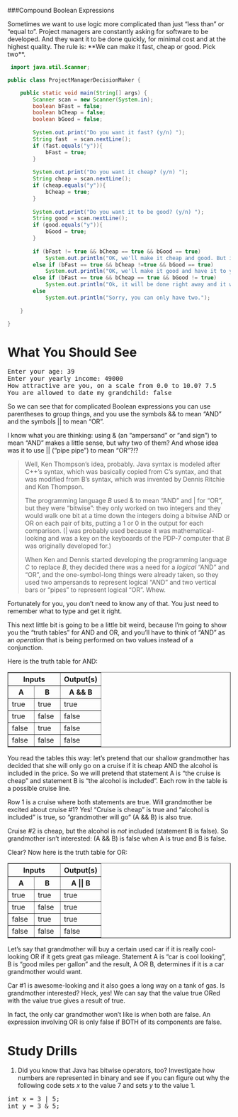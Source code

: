 ###Compound Boolean Expressions


<p>Sometimes we want to use logic more complicated than just &ldquo;less than&rdquo; or &ldquo;equal to&rdquo;. Project managers are constantly asking for software to be developed. And they want it to be done quickly, for minimal cost and at the highest quality. The rule is: **We can make it fast, cheap or good. Pick two**.

```java
 import java.util.Scanner;

public class ProjectManagerDecisionMaker {

	public static void main(String[] args) {
		Scanner scan = new Scanner(System.in);
		boolean bFast = false;
		boolean bCheap = false;
		boolean bGood = false;
		
		System.out.print("Do you want it fast? (y/n) ");
		String fast  = scan.nextLine();
		if (fast.equals("y")){
			bFast = true;
		}
		
		System.out.print("Do you want it cheap? (y/n) ");
	    String cheap = scan.nextLine();
	    if (cheap.equals("y")){
			bCheap = true;
		}
	    
	    System.out.print("Do you want it to be good? (y/n) ");
	    String good = scan.nextLine();
	    if (good.equals("y")){
			bGood = true;
		}
	    
	    if (bFast != true && bCheap == true && bGood == true)
	    	System.out.println("OK, we'll make it cheap and good. But it will take a while.");
	    else if (bFast == true && bCheap !=true && bGood == true)
	    	System.out.println("OK, we'll make it good and have it to you quickly. But it will cost you!");
	    else if (bFast == true && bCheap == true && bGood != true)
	    	System.out.println("Ok, it will be done right away and it won't cost you much but it won't be very good!" );
	    else
	    	System.out.println("Sorry, you can only have two.");
		
	}

}

 ```


<div id="what-you-should-see" class="section">
<h1>What You Should See</h1>
<pre class="terminal literal-block">Enter your age: 39
Enter your yearly income: 49000
How attractive are you, on a scale from 0.0 to 10.0? 7.5
You are allowed to date my grandchild: false
</pre>
<p>So we can see that for complicated Boolean expressions you can use parentheses to group things, and you use the symbols &amp;&amp; to mean &ldquo;AND&rdquo; and the symbols || to mean &ldquo;OR&rdquo;.</p>
<p>I know what you are thinking: using &amp; (an &ldquo;ampersand&rdquo; or &ldquo;and sign&rdquo;) to mean &ldquo;AND&rdquo; makes a little sense, but why two of them? And whose idea was it to use || (&ldquo;pipe pipe&rdquo;) to mean &ldquo;OR&rdquo;?!?</p>
<blockquote>
<p>Well, Ken Thompson&rsquo;s idea, probably. Java syntax is modeled after C++&rsquo;s syntax, which was basically copied from C&rsquo;s syntax, and that was modified from B&rsquo;s syntax, which was invented by Dennis Ritchie and Ken Thompson.</p>
<p>The programming language <em>B</em> used &amp; to mean &ldquo;AND&rdquo; and | for &ldquo;OR&rdquo;, but they were &ldquo;bitwise&rdquo;: they only worked on two integers and they would walk one bit at a time down the integers doing a bitwise AND or OR on each pair of bits, putting a 1 or 0 in the output for each comparison. (| was probably used because it was mathematical-looking and was a key on the keyboards of the PDP-7 computer that <em>B</em> was originally developed for.)</p>
<p>When Ken and Dennis started developing the programming language <em>C</em> to replace <em>B</em>, they decided there was a need for a <em>logical</em> &ldquo;AND&rdquo; and &ldquo;OR&rdquo;, and the one-symbol-long things were already taken, so they used two ampersands to represent logical &ldquo;AND&rdquo; and two vertical bars or &ldquo;pipes&rdquo; to represent logical &ldquo;OR&rdquo;. Whew.</p>
</blockquote>
<p>Fortunately for you, you don&rsquo;t need to know any of that. You just need to remember what to type and get it right.</p>
<p>This next little bit is going to be a little bit weird, because I&rsquo;m going to show you the &ldquo;truth tables&rdquo; for AND and OR, and you&rsquo;ll have to think of &ldquo;AND&rdquo; as an <em>operation</em> that is being performed on two values instead of a conjunction.</p>
<p>Here is the truth table for AND:</p>
<table class="docutils" border="1"><colgroup> <col width="28%" /> <col width="28%" /> <col width="44%" /> </colgroup>
<thead>
<tr>
<th class="head" colspan="2">Inputs</th>
<th class="head">Output(s)</th>
</tr>
<tr>
<th class="head">A</th>
<th class="head">B</th>
<th class="head">A &amp;&amp; B</th>
</tr>
</thead>
<tbody>
<tr>
<td>true</td>
<td>true</td>
<td>true</td>
</tr>
<tr>
<td>true</td>
<td>false</td>
<td>false</td>
</tr>
<tr>
<td>false</td>
<td>true</td>
<td>false</td>
</tr>
<tr>
<td>false</td>
<td>false</td>
<td>false</td>
</tr>
</tbody>
</table>
<p>You read the tables this way: let&rsquo;s pretend that our shallow grandmother has decided that she will only go on a cruise if it is cheap AND the alcohol is included in the price. So we will pretend that statement A is &ldquo;the cruise is cheap&rdquo; and statement B is &ldquo;the alcohol is included&rdquo;. Each row in the table is a possible cruise line.</p>
<p>Row 1 is a cruise where both statements are true. Will grandmother be excited about cruise #1? Yes! &ldquo;Cruise is cheap&rdquo; is true and &ldquo;alcohol is included&rdquo; is true, so &ldquo;grandmother will go&rdquo; (A &amp;&amp; B) is also true.</p>
<p>Cruise #2 is cheap, but the alcohol is <em>not</em> included (statement B is false). So grandmother isn&rsquo;t interested: (A &amp;&amp; B) is false when A is true and B is false.</p>
<p>Clear? Now here is the truth table for OR:</p>
<table class="docutils" border="1"><colgroup> <col width="28%" /> <col width="28%" /> <col width="44%" /> </colgroup>
<thead>
<tr>
<th class="head" colspan="2">Inputs</th>
<th class="head">Output(s)</th>
</tr>
<tr>
<th class="head">A</th>
<th class="head">B</th>
<th class="head">A || B</th>
</tr>
</thead>
<tbody>
<tr>
<td>true</td>
<td>true</td>
<td>true</td>
</tr>
<tr>
<td>true</td>
<td>false</td>
<td>true</td>
</tr>
<tr>
<td>false</td>
<td>true</td>
<td>true</td>
</tr>
<tr>
<td>false</td>
<td>false</td>
<td>false</td>
</tr>
</tbody>
</table>
<p>Let&rsquo;s say that grandmother will buy a certain used car if it is really cool-looking OR if it gets great gas mileage. Statement A is &ldquo;car is cool looking&rdquo;, B is &ldquo;good miles per gallon&rdquo; and the result, A OR B, determines if it is a car grandmother would want.</p>
<p>Car #1 is awesome-looking and it also goes a long way on a tank of gas. Is grandmother interested? Heck, yes! We can say that the value true ORed with the value true gives a result of true.</p>
<p>In fact, the only car grandmother won&rsquo;t like is when both are false. An expression involving OR is only false if BOTH of its components are false.</p>
</div>
<div id="study-drills" class="section">
<h1>Study Drills</h1>
<ol class="arabic simple">
<li>Did you know that Java has bitwise operators, too? Investigate how numbers are represented in binary and see if you can figure out why the following code sets <em>x</em> to the value 7 and sets <em>y</em> to the value 1.</li>
</ol>
<pre class="code java literal-block"><span class="keyword type">int</span> <span class="name">x</span> <span class="operator">=</span> <span class="literal number integer">3</span> <span class="operator">|</span> <span class="literal number integer">5</span><span class="operator">;</span>
<span class="keyword type">int</span> <span class="name">y</span> <span class="operator">=</span> <span class="literal number integer">3</span> <span class="operator">&amp;</span> <span class="literal number integer">5</span><span class="operator">;</span>
</pre>
</div>